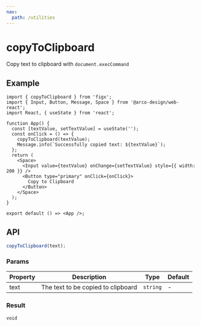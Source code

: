 ```yaml
---
nav:
  path: /utilities
---
```


# copyToClipboard

Copy text to clipboard with `document.execCommand`

## Example

```tsx | preview
import { copyToClipboard } from 'figx';
import { Input, Button, Message, Space } from '@arco-design/web-react';
import React, { useState } from 'react';

function App() {
  const [textValue, setTextValue] = useState('');
  const onClick = () => {
    copyToClipboard(textValue);
    Message.info(`Successfully copied text: ${textValue}`);
  };
  return (
    <Space>
      <Input value={textValue} onChange={setTextValue} style={{ width: 200 }} />
      <Button type="primary" onClick={onClick}>
        Copy to Clipboard
      </Button>
    </Space>
  );
}

export default () => <App />;
```

## API

```ts
copyToClipboard(text);
```

### Params

| Property | Description                        | Type     | Default |
| -------- | ---------------------------------- | -------- | ------- |
| text     | The text to be copied to clipboard | `string` | -       |

### Result

`void`
